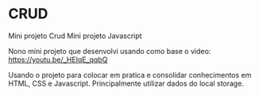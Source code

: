 # CRUD
 Mini projeto Crud
Mini projeto Javascript

Nono mini projeto que desenvolvi usando como base o video: https://youtu.be/_HEIqE_qqbQ

Usando o projeto para colocar em pratica e consolidar conhecimentos em HTML, CSS e Javascript. Principalmente utilizar dados do local storage.
